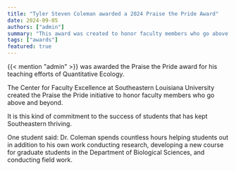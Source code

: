 ```yaml
---
title: "Tyler Steven Coleman awarded a 2024 Praise the Pride Award"
date: 2024-09-05
authors: ["admin"]
summary: "This award was created to honor faculty members who go above and beyond for their students."
tags: ["awards"]
featured: true
---
```


{{< mention "admin" >}} was awarded the Praise the Pride award for his teaching efforts of Quantitative Ecology.

The Center for Faculty Excellence at Southeastern Louisiana University created the Praise the Pride initiative to honor faculty members who go above and beyond. 

It is this kind of commitment to the success of students that has kept Southeastern thriving. 

One student said: Dr. Coleman spends countless hours helping students out in addition to his own work conducting research, developing a new course for graduate students in the Department of Biological Sciences, and conducting field work.
